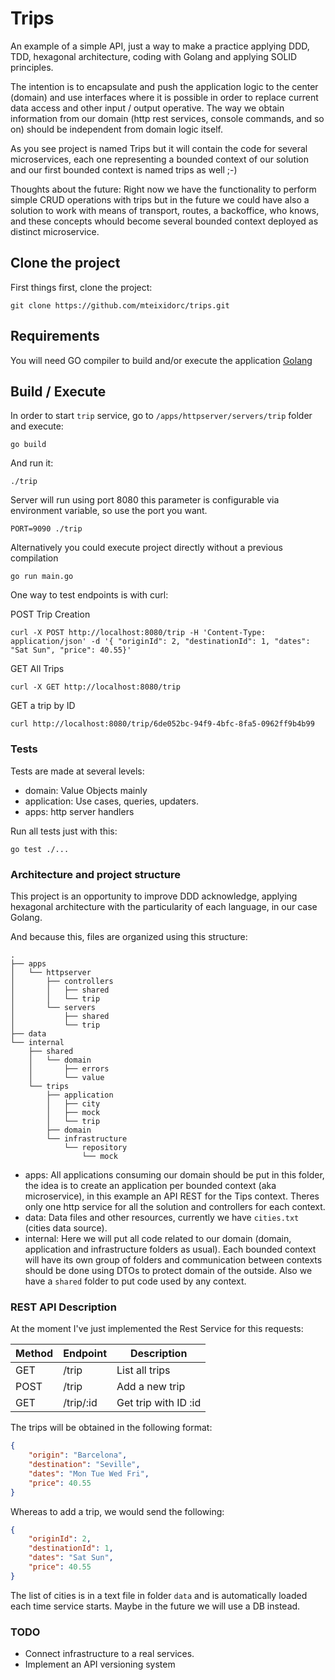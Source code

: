 # Trips

An example of a simple API, just a way to make a practice applying DDD, TDD, hexagonal architecture,  coding with Golang and applying SOLID principles.

The intention is to encapsulate and push the application logic to the center (domain) and use interfaces where it is possible in order to replace current data access and other input / output operative.
The way we obtain information from our domain (http rest services, console commands, and so on) should be independent from domain logic itself. 

As you see project is named Trips but it will contain the code for several microservices, each one representing a bounded context of our solution and our first bounded context is named trips as well ;-)

Thoughts about the future:
Right now we have the functionality to perform simple CRUD operations with trips but in the future we could have also a solution to work with means of transport, routes, a backoffice, who knows, and these concepts whould become several bounded context deployed as distinct microservice.


## Clone the project

First things first, clone the project:
```
git clone https://github.com/mteixidorc/trips.git
```

## Requirements

You will need GO compiler to build and/or execute the application 
[Golang](https://golang.org)


## Build / Execute 

In order to start `trip` service, go to `/apps/httpserver/servers/trip` folder and execute:

```
go build
```

And run it:
```
./trip
```

Server will run using port 8080 this parameter is configurable via environment variable, so use the port you want.

```
PORT=9090 ./trip
```

Alternatively you could execute project directly without a previous compilation

```
go run main.go 
```

One way to test endpoints is with curl:

POST Trip Creation 
```
curl -X POST http://localhost:8080/trip -H 'Content-Type: application/json' -d '{ "originId": 2, "destinationId": 1, "dates": "Sat Sun", "price": 40.55}'
```
GET All Trips
```
curl -X GET http://localhost:8080/trip 
```

GET a trip by ID 
```
curl http://localhost:8080/trip/6de052bc-94f9-4bfc-8fa5-0962ff9b4b99
```

### Tests

Tests are made at several levels:
- domain: Value Objects mainly
- application: Use cases, queries, updaters.
- apps: http server handlers


Run all tests just with this:
```
go test ./...
```

### Architecture and project structure ###

This project is an opportunity to improve DDD acknowledge, applying hexagonal architecture with the particularity of each language, in our case Golang.

And because this, files are organized using this structure:

```
.
├── apps
│   └── httpserver
│       ├── controllers
│       │   ├── shared
│       │   └── trip
│       └── servers
│           ├── shared
│           └── trip
├── data
└── internal
    ├── shared
    │   └── domain
    │       ├── errors
    │       └── value
    └── trips
        ├── application
        │   ├── city
        │   ├── mock
        │   └── trip
        ├── domain
        └── infrastructure
            └── repository
                └── mock
```

- apps: All applications consuming our domain should be put in this folder, the idea is to create an application per bounded context (aka microservice), in this example an API REST for the Tips context. Theres only one http service for all the solution and controllers for each context.
- data: Data files and other resources, currently we have `cities.txt` (cities data source).
- internal: Here we will put all code related to our domain (domain, application and infrastructure folders as usual). Each bounded context will have its own group of folders and communication between contexts should be done using DTOs to protect domain of the outside. Also we have a `shared` folder to put code used by any context.

### REST API Description

At the moment I've just implemented the Rest Service for this requests:

| Method | Endpoint  | Description          |
|--------|-----------|----------------------|
| GET    | /trip     | List all trips       |
| POST   | /trip     | Add a new trip       |
| GET    | /trip/:id | Get trip with ID :id |

The trips will be obtained in the following format:

```json
{
    "origin": "Barcelona",
    "destination": "Seville",
    "dates": "Mon Tue Wed Fri",
    "price": 40.55
}
```

Whereas to add a trip, we would send the following:

```json
{
    "originId": 2,
    "destinationId": 1,
    "dates": "Sat Sun",
    "price": 40.55
}
```

The list of cities is in a text file in folder `data` and is automatically loaded each time service starts. Maybe in the future we will use a DB instead.


### TODO

- Connect infrastructure to a real services.
- Implement an API versioning system 

